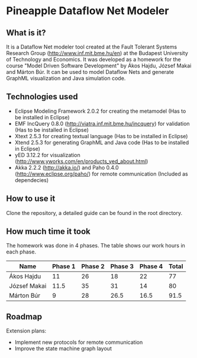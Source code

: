 Pineapple Dataflow Net Modeler
==============================

What is it?
-----------

It is a Dataflow Net modeler tool created at the Fault Tolerant Systems Research Group (http://www.inf.mit.bme.hu/en) at the Budapest University of Technology and Economics. It was developed as a homework for the course "Model Driven Software Development" by Ákos Hajdu, József Makai and Márton Búr. It can be used to model Dataflow Nets and generate GraphML visualization and Java simulation code.

Technologies used
-----------------

* Eclipse Modeling Framework 2.0.2 for creating the metamodel (Has to be installed in Eclipse)
* EMF IncQuery 0.8.0 (http://viatra.inf.mit.bme.hu/incquery) for validation (Has to be installed in Eclipse)
* Xtext 2.5.3 for creating textual language (Has to be installed in Eclipse)
* Xtend 2.5.3 for generating GraphML and Java code (Has to be installed in Eclipse)
* yED 3.12.2 for visualization (http://www.yworks.com/en/products_yed_about.html)
* Akka 2.2.2 (http://akka.io/) and Paho 0.4.0 (http://www.eclipse.org/paho/) for remote communication (Included as dependecies)

How to use it
-------------

Clone the repository, a detailed guide can be found in the root directory.

How much time it took
---------------------

The homework was done in 4 phases. The table shows our work hours in each phase.

| Name         | Phase 1 | Phase 2 | Phase 3 | Phase 4 | Total |
|--------------|---------|---------|---------|---------|-------|
| Ákos Hajdu   |      11 |      26 |      18 |      22 |    77 |
| József Makai |    11.5 |      35 |      31 |      14 |    80 |
| Márton Búr   |       9 |      28 |    26.5 |    16.5 |  91.5 |

Roadmap
-------

Extension plans:
* Implement new protocols for remote communication
* Improve the state machine graph layout